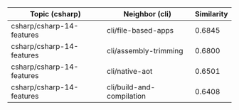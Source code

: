 | Topic (csharp) | Neighbor (cli) | Similarity |
|-------------|-------------------|------------|
| csharp/csharp-14-features | cli/file-based-apps | 0.6845 |
| csharp/csharp-14-features | cli/assembly-trimming | 0.6800 |
| csharp/csharp-14-features | cli/native-aot | 0.6501 |
| csharp/csharp-14-features | cli/build-and-compilation | 0.6408 |
